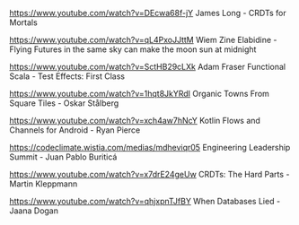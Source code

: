 https://www.youtube.com/watch?v=DEcwa68f-jY James Long - CRDTs for Mortals

https://www.youtube.com/watch?v=qL4PxoJJttM Wiem Zine Elabidine - Flying Futures in the same sky can make the moon sun at midnight

https://www.youtube.com/watch?v=SctHB29cLXk Adam Fraser Functional Scala - Test Effects: First Class

https://www.youtube.com/watch?v=1hqt8JkYRdI Organic Towns From Square Tiles - Oskar Stålberg

https://www.youtube.com/watch?v=xch4aw7hNcY Kotlin Flows and Channels for Android - Ryan Pierce

https://codeclimate.wistia.com/medias/mdheviqr05 Engineering Leadership Summit - Juan Pablo Buriticá

https://www.youtube.com/watch?v=x7drE24geUw CRDTs: The Hard Parts - Martin Kleppmann

https://www.youtube.com/watch?v=qhjxpnTJfBY When Databases Lied - Jaana Dogan 
